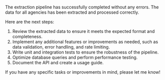The extraction pipeline has successfully completed without any errors. The data for all agencies has been extracted and processed correctly.

Here are the next steps:
1. Review the extracted data to ensure it meets the expected format and completeness.
2. Implement any additional features or improvements as needed, such as data validation, error handling, and rate limiting.
3. Write unit and integration tests to ensure the robustness of the pipeline.
4. Optimize database queries and perform performance testing.
5. Document the API and create a usage guide.

If you have any specific tasks or improvements in mind, please let me know!